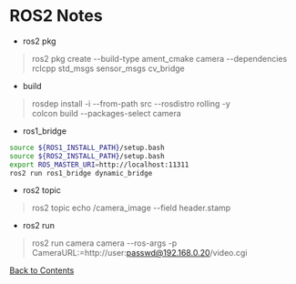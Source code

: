 # ROS2 Notes

* ros2 pkg
> ros2 pkg create --build-type ament_cmake camera --dependencies rclcpp std_msgs sensor_msgs cv_bridge

* build
> rosdep install -i --from-path src --rosdistro rolling -y\
> colcon build --packages-select camera

* ros1_bridge
```bash
source ${ROS1_INSTALL_PATH}/setup.bash
source ${ROS2_INSTALL_PATH}/setup.bash
export ROS_MASTER_URI=http://localhost:11311
ros2 run ros1_bridge dynamic_bridge
```

* ros2 topic
> ros2 topic echo /camera_image --field header.stamp

* ros2 run
> ros2 run camera camera --ros-args -p CameraURL:=http://user:passwd@192.168.0.20/video.cgi

[Back to Contents](../README.md)
